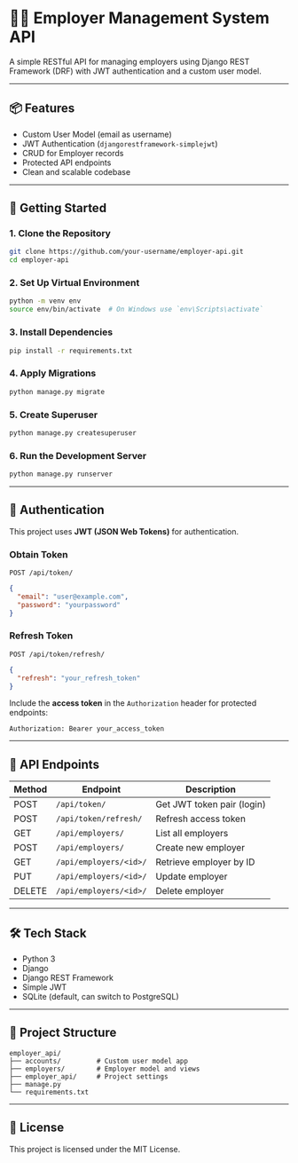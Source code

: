 # 🧑‍💼 Employer Management System API

A simple RESTful API for managing employers using Django REST Framework (DRF) with JWT authentication and a custom user model.

---

## 📦 Features

- Custom User Model (email as username)
- JWT Authentication (`djangorestframework-simplejwt`)
- CRUD for Employer records
- Protected API endpoints
- Clean and scalable codebase

---

## 🚀 Getting Started

### 1. Clone the Repository

```bash
git clone https://github.com/your-username/employer-api.git
cd employer-api
```

### 2. Set Up Virtual Environment

```bash
python -m venv env
source env/bin/activate  # On Windows use `env\Scripts\activate`
```

### 3. Install Dependencies

```bash
pip install -r requirements.txt
```

### 4. Apply Migrations

```bash
python manage.py migrate
```

### 5. Create Superuser

```bash
python manage.py createsuperuser
```

### 6. Run the Development Server

```bash
python manage.py runserver
```

---

## 🔐 Authentication

This project uses **JWT (JSON Web Tokens)** for authentication.

### Obtain Token

`POST /api/token/`

```json
{
  "email": "user@example.com",
  "password": "yourpassword"
}
```

### Refresh Token

`POST /api/token/refresh/`

```json
{
  "refresh": "your_refresh_token"
}
```

Include the **access token** in the `Authorization` header for protected endpoints:

```
Authorization: Bearer your_access_token
```

---

## 📂 API Endpoints

| Method | Endpoint | Description |
|--------|----------|-------------|
| POST   | `/api/token/`          | Get JWT token pair (login) |
| POST   | `/api/token/refresh/`  | Refresh access token |
| GET    | `/api/employers/`      | List all employers |
| POST   | `/api/employers/`      | Create new employer |
| GET    | `/api/employers/<id>/` | Retrieve employer by ID |
| PUT    | `/api/employers/<id>/` | Update employer |
| DELETE | `/api/employers/<id>/` | Delete employer |

---



## 🛠 Tech Stack

- Python 3
- Django
- Django REST Framework
- Simple JWT
- SQLite (default, can switch to PostgreSQL)

---

## 📁 Project Structure

```
employer_api/
├── accounts/         # Custom user model app
├── employers/        # Employer model and views
├── employer_api/     # Project settings
├── manage.py
└── requirements.txt
```

---

## 🤝 License

This project is licensed under the MIT License.
